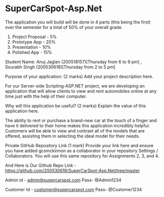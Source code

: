 # SuperCarSpot-Asp.Net
The application you will build will be done in 4 parts (this being the first) over the semester for a total of 50% of your overall grade.

1.	Project Proposal - 5%
2.	Prototype App - 20%
3.	Presentation - 10%
4.	Polished App - 15%

Student Name: Anuj Jaglan (200518157)[Thursday from 6 to 9 pm] , Sourabh Singh (200530618)[Thursday from 2 to 5 pm]


Purpose of your application: (2 marks)
Add your project description here.

For our Server-side Scripting-ASP.NET project, we are developing an application that will allow clients to view and rent automobiles online at any time just with the help of their computer.



Why will this application be useful? (2 marks)
Explain the value of this application here.

The ability to rent or purchase a brand-new car at the touch of a finger and have it delivered to their home makes this application incredibly helpful. Customers will be able to view and contrast all of the models that are offered, assisting them in selecting the ideal model for their needs.



Private GitHub Repository Link (1 mark)
Provide your link here and ensure you have added gcsmckinnon as a collaborator in your repository Settings / Collaborators. You will use this same repository for Assignments 2, 3, and 4.

And Here is Our Github Repo Link - https://github.com/200530618/SuperCarSpot-Asp.Net/tree/master


Admin id - admin@supercarspot.com
Pass- @Admin1234

Customer Id - customer@supercarspot.com
Pass- @Customer1234
